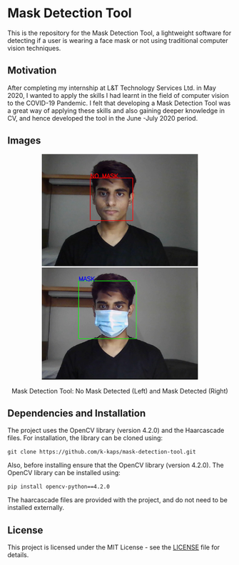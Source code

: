# Mask Detection Tool
This is the repository for the Mask Detection Tool, a lightweight software for detecting if a user is wearing a face mask or not using traditional computer vision techniques.

## Motivation
After completing my internship at L&T Technology Services Ltd. in May 2020, I wanted to apply the skills I had learnt in the field of computer vision to the COVID-19 Pandemic. I felt that developing a Mask Detection Tool was a great way of applying these skills and also gaining deeper knowledge in CV, and hence developed the tool in the June -July 2020 period.

## Images
<p align="center">
  <img src="/images/MaskDetectionTool-01.png" width="350" />
  <img src="/images/MaskDetectionTool-02.png" width="350" />
</p>

<p align="center">
  Mask Detection Tool: No Mask Detected (Left) and Mask Detected (Right)
</p>

## Dependencies and Installation
The project uses the OpenCV library (version 4.2.0) and the Haarcascade files.
For installation, the library can be cloned using:

```
git clone https://github.com/k-kaps/mask-detection-tool.git
```

Also, before installing ensure that the OpenCV library (version 4.2.0). The OpenCV library can be installed using:

```
pip install opencv-python==4.2.0 
```
The haarcascade files are provided with the project, and do not need to be installed externally.

## License
This project is licensed under the MIT License - see the [LICENSE](https://github.com/k-kaps/jack-black/blob/main/LICENSE) file for details.
